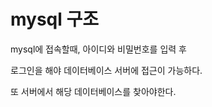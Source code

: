 # mysql 구조
mysql에 접속할때, 아이디와 비밀번호를 입력 후

로그인을 해야 데이터베이스 서버에 접근이 가능하다.

또 서버에서 해당 데이터베이스를 찾아야한다.




